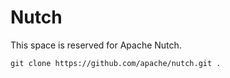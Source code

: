 # Nutch

This space is reserved for Apache Nutch.

```
git clone https://github.com/apache/nutch.git .
```
